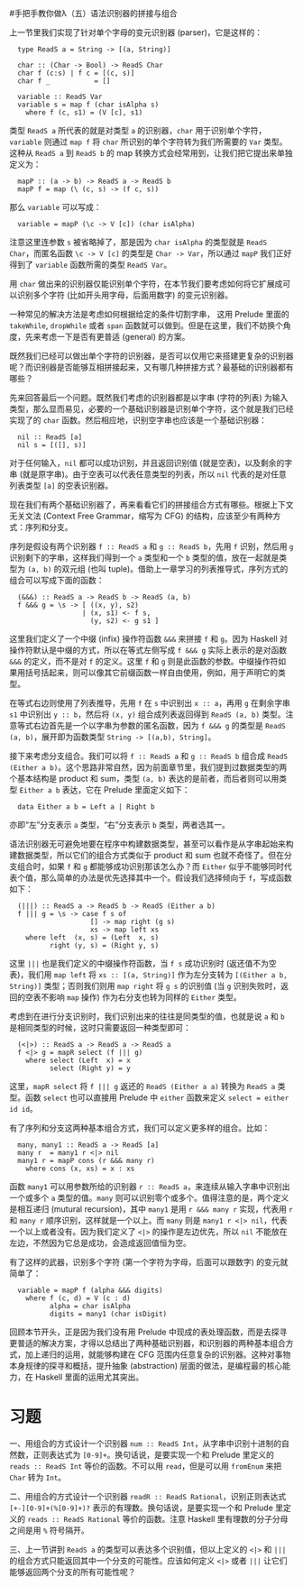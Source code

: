 #手把手教你做λ（五）语法识别器的拼接与组合

上一节里我们实现了针对单个字母的变元识别器 (parser)，它是这样的：

      type ReadS a = String -> [(a, String)]

      char :: (Char -> Bool) -> ReadS Char
      char f (c:s) | f c = [(c, s)]
      char f _           = []

      variable :: ReadS Var
      variable s = map f (char isAlpha s)
        where f (c, s1) = (V [c], s1)

类型 `ReadS a` 所代表的就是对类型 `a` 的识别器，`char` 用于识别单个字符，`variable` 则通过 `map f` 将 `char` 所识别的单个字符转为我们所需要的 `Var` 类型。这种从 `ReadS a` 到 `ReadS b` 的 map 转换方式会经常用到，让我们把它提出来单独定义为：

      mapP :: (a -> b) -> ReadS a -> ReadS b
      mapP f = map (\ (c, s) -> (f c, s))

那么 `variable` 可以写成：
      
      variable = mapP (\c -> V [c]) (char isAlpha)

注意这里连参数 `s` 被省略掉了，那是因为 `char isAlpha` 的类型就是 `ReadS Char`，而匿名函数 `\c -> V [c]` 的类型是 `Char -> Var`，所以通过 `mapP` 我们正好得到了 `variable` 函数所需的类型 `ReadS Var`。

用 `char` 做出来的识别器仅能识别单个字符，在本节我们要考虑如何将它扩展成可以识别多个字符 (比如开头用字母，后面用数字) 的变元识别器。

一种常见的解决方法是考虑如何根据给定的条件切割字串， 这用 Prelude 里面的 `takeWhile`, `dropWhile` 或者 `span` 函数就可以做到。但是在这里，我们不妨换个角度，先来考虑一下是否有更普适 (general) 的方案。

既然我们已经可以做出单个字符的识别器，是否可以仅用它来搭建更复杂的识别器呢？而识别器是否能够互相拼接起来，又有哪几种拼接方式？最基础的识别器都有哪些？

先来回答最后一个问题。既然我们考虑的识别器都是以字串 (字符的列表) 为输入类型，那么显而易见，必要的一个基础识别器是识别单个字符，这个就是我们已经实现了的 `char` 函数。然后相应地，识别空字串也应该是一个基础识别器：

      nil :: ReadS [a]
      nil s = [([], s)]

对于任何输入，`nil` 都可以成功识别，并且返回识别值 (就是空表)，以及剩余的字串 (就是原字串)。由于空表可以代表任意类型的列表，所以 `nil` 代表的是对任意列表类型 `[a]` 的空表识别器。

现在我们有两个基础识别器了，再来看看它们的拼接组合方式有哪些。根据上下文无关文法 (Context Free Grammar，缩写为 CFG) 的结构，应该至少有两种方式：序列和分支。

序列是假设有两个识别器 `f :: ReadS a` 和 `g :: ReadS b`，先用 `f` 识别，然后用 `g` 识别剩下的字串，这样我们得到一个 `a` 类型和一个 `b` 类型的值，放在一起就是类型为 `(a, b)` 的双元组 (也叫 tuple)。借助上一章学习的列表推导式，序列方式的组合可以写成下面的函数：

      (&&&) :: ReadS a -> ReadS b -> ReadS (a, b)
      f &&& g = \s -> [ ((x, y), s2) 
                      | (x, s1) <- f s, 
                        (y, s2) <- g s1 ]

这里我们定义了一个中缀 (infix) 操作符函数 `&&&` 来拼接 `f` 和 `g`。因为 Haskell 对操作符默认是中缀的方式，所以在等式左侧写成 `f &&& g` 实际上表示的是对函数 `&&&` 的定义，而不是对 `f` 的定义。这里 `f` 和 `g` 则是此函数的参数。中缀操作符如果用括号括起来，则可以像其它前缀函数一样自由使用，例如，用于声明它的类型。

在等式右边则使用了列表推导，先用 `f` 在 `s` 中识别出 `x :: a`，再用 `g` 在剩余字串 `s1` 中识别出 `y :: b`，然后将 `(x, y)` 组合成列表返回得到 `ReadS (a, b)` 类型。注意等式右边首先是一个以字串为参数的匿名函数，因为 `f &&& g` 的类型是 `ReadS (a, b)`，展开即为函数类型 `String -> [(a,b), String]`。

接下来考虑分支组合。我们可以将 `f :: ReadS a` 和 `g :: ReadS b` 组合成 `ReadS (Either a b)`。这个思路非常自然，因为前面章节里，我们提到过数据类型的两个基本结构是 product 和 sum，类型 `(a, b)` 表达的是前者，而后者则可以用类型 `Either a b` 表达，它在 Prelude 里面定义如下：

      data Either a b = Left a | Right b

亦即“左”分支表示 `a` 类型，“右”分支表示 `b` 类型，两者选其一。

语法识别器无可避免地要在程序中构建数据类型，甚至可以看作是从字串起始来构建数据类型，所以它们的组合方式类似于 product 和 sum 也就不奇怪了。但在分支组合时，如果 `f` 和 `g` 都能够成功识别那该怎么办？而 `Either` 似乎不能够同时代表个值，那么简单的办法是优先选择其中一个。假设我们选择倾向于 `f`，写成函数如下：

      (|||) :: ReadS a -> ReadS b -> ReadS (Either a b)
      f ||| g = \s -> case f s of
                        [] -> map right (g s)
                        xs -> map left xs
        where left  (x, s) = (Left  x, s)
              right (y, s) = (Right y, s)

这里 `|||` 也是我们定义的中缀操作符函数，当 `f s` 成功识别时 (返还值不为空表)，我们用 `map left` 将 `xs :: [(a, String)]` 作为左分支转为 `[(Either a b, String)]` 类型；否则我们则用 `map right` 将 `g s` 的识别值 (当 `g` 识别失败时，返回的空表不影响 `map` 操作) 作为右分支也转为同样的 `Either` 类型。

考虑到在进行分支识别时，我们识别出来的往往是同类型的值，也就是说 `a` 和 `b` 是相同类型的时候，这时只需要返回一种类型即可：

      (<|>) :: ReadS a -> ReadS a -> ReadS a
      f <|> g = mapR select (f ||| g)
        where select (Left  x) = x
              select (Right y) = y

这里，`mapR select` 将 `f ||| g` 返还的 `ReadS (Either a a)` 转换为 `ReadS a` 类型。函数 `select` 也可以直接用 Prelude 中 `either` 函数来定义 `select = either id id`。

有了序列和分支这两种基本组合方式，我们可以定义更多样的组合。比如：

      many, many1 :: ReadS a -> ReadS [a]
      many r  = many1 r <|> nil
      many1 r = mapP cons (r &&& many r)
        where cons (x, xs) = x : xs

函数 `many1` 可以用参数所给的识别器 `r :: ReadS a`，来连续从输入字串中识别出一个或多个 `a` 类型的值。`many` 则可以识别零个或多个。值得注意的是，两个定义是相互递归 (mutural recursion)，其中 `many1` 是用 `r &&& many r` 实现，代表用 `r` 和 `many r` 顺序识别，这样就是一个以上。而 `many` 则是 `many1 r <|> nil`，代表一个以上或者没有。因为我们定义了 `<|>` 的操作是左边优先，所以 `nil` 不能放在左边，不然因为它总是成功，会造成返回值恒为空。

有了这样的武器，识别多个字符 (第一个字符为字母，后面可以跟数字) 的变元就简单了：

      variable = mapP f (alpha &&& digits)
        where f (c, d) = V (c : d)
              alpha = char isAlpha
              digits = many1 (char isDigit)

回顾本节开头，正是因为我们没有用 Prelude 中现成的表处理函数，而是去探寻更普适的解决方案，才得以总结出了两种基础识别器，和识别器的两种基本组合方式，加上递归的运用，就能够构建在 CFG 范围内任意复杂的识别器。这种对事物本身规律的探寻和概括，提升抽象 (abstraction) 层面的做法，是编程最的核心能力，在 Haskell 里面的运用尤其突出。

# 习题

一、用组合的方式设计一个识别器 `num :: ReadS Int`，从字串中识别十进制的自然数，正则表达式为 `[0-9]+`。换句话说，是要实现一个和 Prelude 里定义的 `reads :: ReadS Int` 等价的函数。不可以用 `read`，但是可以用 `fromEnum` 来把 `Char` 转为 `Int`。

二、用组合的方式设计一个识别器 `readR :: ReadS Rational`，识别正则表达式 `[+-][0-9]+(%[0-9]+)?` 表示的有理数。换句话说，是要实现一个和 Prelude 里定义的 `reads :: ReadS Rational` 等价的函数。注意 Haskell 里有理数的分子分母之间是用 `%` 符号隔开。

三、上一节讲到 `ReadS a` 的类型可以表达多个识别值，但以上定义的 `<|>` 和 `|||` 的组合方式只能返回其中一个分支的可能性。应该如何定义 `<|>` 或者 `|||` 让它们能够返回两个分支的所有可能性呢？

